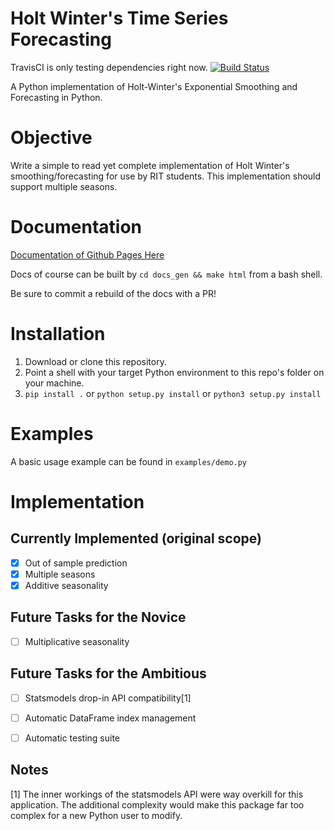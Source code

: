 # Holt Winter's Time Series Forecasting

TravisCI is only testing dependencies right now. 
[![Build Status](https://travis-ci.org/eilifm/holtwintersts.svg?branch=master)](https://travis-ci.org/eilifm/holtwintersts)

A Python implementation of Holt-Winter's Exponential Smoothing and Forecasting in Python.

# Objective
Write a simple to read yet complete implementation of Holt Winter's smoothing/forecasting
for use by RIT students. This implementation should support multiple seasons. 

# Documentation
[Documentation of Github Pages Here](http://eilif.io/holtwintersts/)

Docs of course can be built by `cd docs_gen && make html` from a bash shell. 

Be sure to commit a rebuild of the docs with a PR!

# Installation
1. Download or clone this repository.
2. Point a shell with your target Python environment to this repo's folder on your machine.
3. `pip install .` or `python setup.py install` or `python3 setup.py install`

# Examples
A basic usage example can be found in `examples/demo.py`

# Implementation
## Currently Implemented (original scope)
- [x] Out of sample prediction
- [x] Multiple seasons 
- [x] Additive seasonality

## Future Tasks for the Novice
- [ ] Multiplicative seasonality

## Future Tasks for the Ambitious
- [ ] Statsmodels drop-in API compatibility[1]
- [ ] Automatic DataFrame index management
- [ ] Automatic testing suite


## Notes
[1] The inner workings of the statsmodels API were way overkill 
for this application. The additional complexity would make this package far
too complex for a new Python user to modify. 
